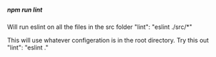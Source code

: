 ##### npm run lint

Will run eslint on all the files in the src folder
"lint": "eslint ./src/*"

This will use whatever configeration is in the root directory.  Try this out
"lint": "eslint ."
